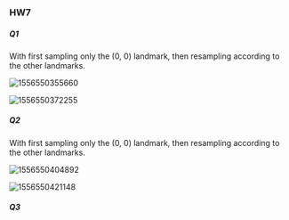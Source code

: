 ### HW7

##### Q1

With first sampling only the (0, 0) landmark, then resampling according to the other landmarks.

![1556550355660](C:\Users\10578\AppData\Roaming\Typora\typora-user-images\1556550355660.png)

![1556550372255](C:\Users\10578\AppData\Roaming\Typora\typora-user-images\1556550372255.png)





##### Q2

With first sampling only the (0, 0) landmark, then resampling according to the other landmarks.

![1556550404892](C:\Users\10578\AppData\Roaming\Typora\typora-user-images\1556550404892.png)

![1556550421148](C:\Users\10578\AppData\Roaming\Typora\typora-user-images\1556550421148.png)



##### Q3

